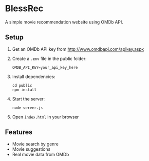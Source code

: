 # BlessRec

A simple movie recommendation website using OMDb API.

## Setup

1. Get an OMDb API key from http://www.omdbapi.com/apikey.aspx

2. Create a `.env` file in the public folder:
   ```
   OMDB_API_KEY=your_api_key_here
   ```

3. Install dependencies:
   ```
   cd public
   npm install
   ```

4. Start the server:
   ```
   node server.js
   ```

5. Open `index.html` in your browser

## Features
- Movie search by genre
- Movie suggestions
- Real movie data from OMDb 
